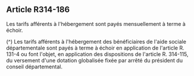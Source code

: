 ## Article R314-186

Les tarifs afférents à l'hébergement sont payés mensuellement à terme à échoir.

(^)
Les tarifs afférents à l'hébergement des bénéficiaires de l'aide sociale départementale sont payés à terme
à échoir en application de l'article R. 131-4 ou font l'objet, en application des dispositions de l'article R.
314-115, du versement d'une dotation globalisée fixée par arrêté du président du conseil départemental.

